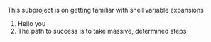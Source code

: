 This subproject is on getting familiar with shell variable expansions
1. Hello you
2. The path to success is to take massive, determined steps

